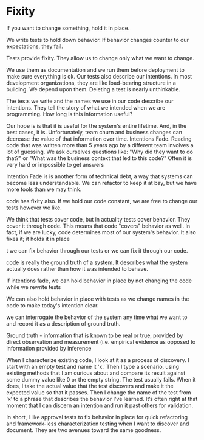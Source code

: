 # Fixity

If you want to change something, hold it in place.

We write tests to hold down behavior. If behavior changes counter to our expectations, they fail.

Tests provide fixity. They allow us to change only what we want to change.

We use them as documentation and we run them before deployment to make sure everything is ok. Our tests also describe our intentions. In most development organizations, they are like load-bearing structure in a building. We depend upon them. Deleting a test is nearly unthinkable.

The tests we write and the names we use in our code describe our intentions. They tell the story of what we intended when we are programming. How long is this information useful?

Our hope is is that it is useful for the system's entire lifetime. And, in the best cases, it is. Unfortunately, team churn and business changes can decrease the value of that information over time. Intentions Fade. Reading code that was written more than 5 years ago by a different team involves a lot of guessing. We ask ourselves questions like: "Why did they want to do that?" or "What was the business context that led to this code?" Often it is very hard or impossible to get answers

Intention Fade is is another form of technical debt, a way that systems can become less understandable. We can refactor to keep it at bay, but we have more tools than we may think.

code has fixity also. If we hold our code constant, we are free to change our tests however we like.

We think that tests cover code, but in actuality tests cover behavior. They cover it through code. This means that code "covers" behavior as well. In fact, if we are lucky, code determines most of our system's behavior. It also fixes it; it holds it in place

t we can fix behavior through our tests or we can fix it through our code.

code is really the ground truth of a system. It describes what the system actually does rather than how it was intended to behave.

If intentions fade, we can hold behavior in place by not changing the code while we rewrite tests

We can also hold behavior in place with tests as we change names in the code to make today's intention clear.

we can interrogate the behavior of the system any time what we want to and record it as a description of ground truth.

Ground truth - information that is known to be real or true, provided by direct observation and measurement (i.e. empirical evidence as opposed to information provided by inference

When I characterize existing code, I look at it as a process of discovery. I start with an empty test and name it 'x.' Then I type a scenario, using existing methods that I am curious about and compare its result against some dummy value like 0 or the empty string. The test usually fails. When it does, I take the actual value that the test discovers and make it the expected value so that it passes. Then I change the name of the test from ‘x’ to a phrase that describes the behavior I've learned. It’s often right at that moment that I can discern an intention and run it past others for validation.

In short, I like approval tests to fix behavior in place for quick refactoring and framework-less characterization testing when I want to discover and document. They are two avenues toward the same goodness.